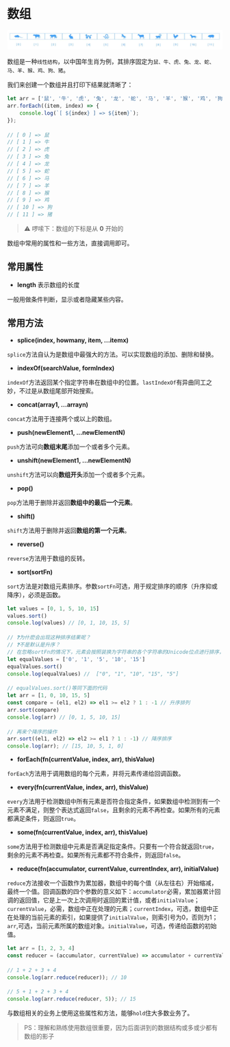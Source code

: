 # 数组

![array](./imgs/array.jpg "border_img_array")

数组是一种`线性结构`，以中国年生肖为例，其排序固定为`鼠、牛、虎、兔、龙、蛇、马、羊、猴、鸡、狗、猪`。

我们来创建一个数组并且打印下结果就清晰了：

```javascript
let arr = ['鼠', '牛', '虎', '兔', '龙', '蛇', '马', '羊', '猴', '鸡', '狗', '猪'];
arr.forEach((item, index) => {
	console.log(`[ ${index} ] => ${item}`);
});

// [ 0 ] => 鼠
// [ 1 ] => 牛
// [ 2 ] => 虎
// [ 3 ] => 兔
// [ 4 ] => 龙
// [ 5 ] => 蛇
// [ 6 ] => 马
// [ 7 ] => 羊
// [ 8 ] => 猴
// [ 9 ] => 鸡
// [ 10 ] => 狗
// [ 11 ] => 猪
```

> :warning: 啰嗦下：数组的下标是从 **0** 开始的

数组中常用的属性和一些方法，直接调用即可。

## 常用属性

- **length** 表示数组的长度

一般用做条件判断，显示或者隐藏某些内容。

## 常用方法

- **splice(index, howmany, item, ...itemx)**

`splice`方法自认为是数组中最强大的方法。可以实现数组的添加、删除和替换。

- **indexOf(searchValue, formIndex)**

`indexOf`方法返回某个指定字符串在数组中的位置。`lastIndexOf`有异曲同工之妙，不过是从数组尾部开始搜索。

- **concat(array1, ...arrayn)**

`concat`方法用于连接两个或以上的数组。

- **push(newElement1, ...newElementN)**

`push`方法可向**数组末尾**添加一个或者多个元素。

- **unshift(newElement1, ...newElementN)**

`unshift`方法可以向**数组开头**添加一个或者多个元素。

- **pop()**

`pop`方法用于删除并返回**数组中的最后一个元素**。

- **shift()**

`shift`方法用于删除并返回**数组的第一个元素**。

- **reverse()**

`reverse`方法用于数组的反转。

- **sort(sortFn)**

`sort`方法是对数组元素排序。参数`sortFn`可选，用于规定排序的顺序（升序抑或降序），必须是函数。

```javascript
let values = [0, 1, 5, 10, 15]
values.sort()
console.log(values) // [0, 1, 10, 15, 5]

// ❓为什麽会出现这种排序结果呢？
// ❓不是默认是升序？
// 在忽略sortFn的情况下，元素会按照装换为字符串的各个字符串的Unicode位点进行排序，如下
let equalValues = ['0', '1', '5', '10', '15']
equalValues.sort()
console.log(equalValues) //  ["0", "1", "10", "15", "5"]

// equalValues.sort()等同下面的代码
let arr = [1, 0, 10, 15, 5]
const compare = (el1, el2) => el1 >= el2 ? 1 : -1 // 升序排列
arr.sort(compare)
console.log(arr) // [0, 1, 5, 10, 15]

// 再来个降序的操作
arr.sort((el1, el2) => el2 >= el1 ? 1 : -1) // 降序排序
console.log(arr); // [15, 10, 5, 1, 0]
```

- **forEach(fn(currentValue, index, arr), thisValue)**

`forEach`方法用于调用数组的每个元素，并将元素传递给回调函数。

- **every(fn(currentValue, index, arr), thisValue)**

`every`方法用于检测数组中所有元素是否符合指定条件，如果数组中检测到有一个元素不满足，则整个表达式返回`false`，且剩余的元素不再检查。如果所有的元素都满足条件，则返回`true`。

- **some(fn(currentValue, index, arr), thisValue)**

`some`方法用于检测数组中元素是否满足指定条件。只要有一个符合就返回`true`，剩余的元素不再检查。如果所有元素都不符合条件，则返回`false`。

- **reduce(fn(accumulator, currentValue, currentIndex, arr), initialValue)**

`reduce`方法接收一个函数作为累加器，数组中的每个值（从左往右）开始缩减，最终一个值。回调函数的四个参数的意义如下：`accumulator`必需，累加器累计回调的返回值，它是上一次上次调用时返回的累计值，或者`initialValue`；`currentValue`，必需，数组中正在处理的元素；`currentIndex`，可选，数组中正在处理的当前元素的索引，如果提供了`initialValue`，则索引号为0，否则为1；`arr`,可选，当前元素所属的数组对象。`initialValue`，可选，传递给函数的初始值。

```javascript
let arr = [1, 2, 3, 4]
const reducer = (accumulator, currentValue) => accumulator + currentValue

// 1 + 2 + 3 + 4
console.log(arr.reduce(reducer)); // 10

// 5 + 1 + 2 + 3 + 4
console.log(arr.reduce(reducer, 5)); // 15
```

与数组相关的业务上使用这些属性和方法，能够`hold`住大多数业务了。

> PS：理解和熟练使用数组很重要，因为后面讲到的数据结构或多或少都有数组的影子